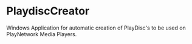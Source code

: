 # PlaydiscCreator
Windows Application for automatic creation of PlayDisc's to be used on PlayNetwork Media Players.
